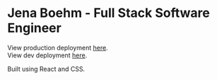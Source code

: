# Jena Boehm - Full Stack Software Engineer


View production deployment [here](https://www.jenaluxboehm.com/). <br/>
View dev deployment [here](https://jena-boehm-portfolio-dev.netlify.app/). 

Built using React and CSS.
